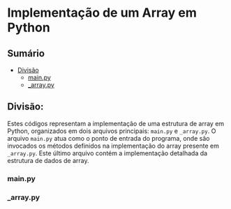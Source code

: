 # Implementação de um Array em Python

## Sumário

- [Divisão](#divisão)
    - [main.py](#mainpy)
    - [_array.py](#_arraypy)


## Divisão:

Estes códigos representam a implementação de uma estrutura de array em Python, organizados em dois arquivos principais: `main.py` e `_array.py`. O arquivo `main.py` atua como o ponto de entrada do programa, onde são invocados os métodos definidos na implementação do array presente em `_array.py`. Este último arquivo contém a implementação detalhada da estrutura de dados de array.

### main.py


### _array.py







